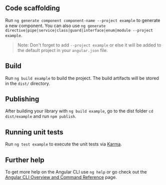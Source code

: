 ## Code scaffolding

Run `ng generate component component-name --project example` to generate a new component. You can also use `ng generate directive|pipe|service|class|guard|interface|enum|module --project example`.
> Note: Don't forget to add `--project example` or else it will be added to the default project in your `angular.json` file. 

## Build

Run `ng build example` to build the project. The build artifacts will be stored in the `dist/` directory.

## Publishing

After building your library with `ng build example`, go to the dist folder `cd dist/example` and run `npm publish`.

## Running unit tests

Run `ng test example` to execute the unit tests via [Karma](https://karma-runner.github.io).

## Further help

To get more help on the Angular CLI use `ng help` or go check out the [Angular CLI Overview and Command Reference](https://angular.io/cli) page.
